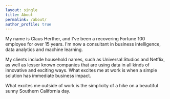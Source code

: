 ```yaml
---
layout: single
title: About
permalink: /about/
author_profile: true
---
```


My name is Claus Herther, and I've been a recovering Fortune 100 employee for over 15 years. I'm now a consultant in business intelligence, data analytics and machine learning.

My clients include household names, such as Universal Studios and Netflix, as well as lesser known companies that are using data in all kinds of innovative and exciting ways. What excites me at work is when a simple solution has immediate business impact.

What excites me outside of work is the simplicity of a hike on a beautiful sunny Southern California day.
